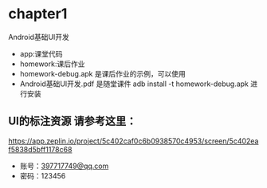 # chapter1
Android基础UI开发

* app:课堂代码
* homework:课后作业
* homework-debug.apk 是课后作业的示例，可以使用
* Android基础UI开发.pdf 是随堂课件
adb install -t homework-debug.apk 进行安装

## UI的标注资源 请参考这里：

https://app.zeplin.io/project/5c402caf0c6b0938570c4953/screen/5c402eaf5838d5bff1178c68

* 账号：397717749@qq.com
* 密码：123456

